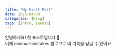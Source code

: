 ```yaml
---
title: "My First Post"
date: 2025-04-09
categories: [blog]
tags: [intro, jaemin]
---
```


안녕하세요! 첫 포스트입니다 🎉  
이제 minimal-mistakes 블로그로 내 기록을 남길 수 있어요.

